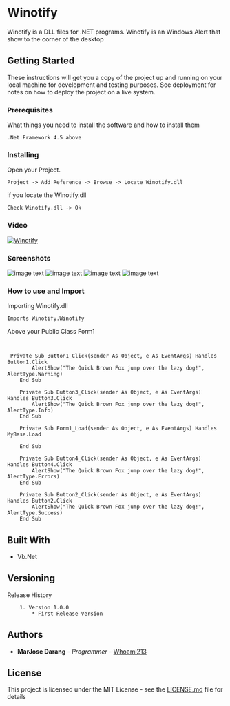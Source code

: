 # Winotify

Winotify is a DLL files for .NET programs. Winotify is an Windows Alert that show to the corner of the desktop


## Getting Started

These instructions will get you a copy of the project up and running on your local machine for development and testing purposes. See deployment for notes on how to deploy the project on a live system.

### Prerequisites

What things you need to install the software and how to install them

```
.Net Framework 4.5 above
```

### Installing

Open your Project.
```
Project -> Add Reference -> Browse -> Locate Winotify.dll
```

if you locate the Winotify.dll

```
Check Winotify.dll -> Ok
```
### Video
[![Winotify](http://img.youtube.com/vi/CCZloLLIOpk/0.jpg)](http://www.youtube.com/watch?v=CCZloLLIOpk "Winotify")

### Screenshots

![image text](https://github.com/whoami213/Winotify/blob/master/Untitled1.png)
![image text](https://github.com/whoami213/Winotify/blob/master/Untitled2.png)
![image text](https://github.com/whoami213/Winotify/blob/master/Untitled3.png)
![image text](https://github.com/whoami213/Winotify/blob/master/Untitled4.png)

### How to use and Import

Importing Winotify.dll

```
Imports Winotify.Winotify
```
Above your Public Class Form1

```vbnet


 Private Sub Button1_Click(sender As Object, e As EventArgs) Handles Button1.Click
        AlertShow("The Quick Brown Fox jump over the lazy dog!", AlertType.Warning)
    End Sub

    Private Sub Button3_Click(sender As Object, e As EventArgs) Handles Button3.Click
        AlertShow("The Quick Brown Fox jump over the lazy dog!", AlertType.Info)
    End Sub

    Private Sub Form1_Load(sender As Object, e As EventArgs) Handles MyBase.Load

    End Sub

    Private Sub Button4_Click(sender As Object, e As EventArgs) Handles Button4.Click
        AlertShow("The Quick Brown Fox jump over the lazy dog!", AlertType.Errors)
    End Sub

    Private Sub Button2_Click(sender As Object, e As EventArgs) Handles Button2.Click
        AlertShow("The Quick Brown Fox jump over the lazy dog!", AlertType.Success)
    End Sub
```



## Built With

* Vb.Net

## Versioning

Release History

```
	1. Version 1.0.0
		* First Release Version
```

## Authors

* **MarJose Darang** - *Programmer* - [Whoami213](https://github.com/whoami213)

## License

This project is licensed under the MIT License - see the [LICENSE.md](LICENSE.md) file for details

<!-- ## Acknowledgments

* Hat tip to anyone who's code was used
* Inspiration
* etc -->

